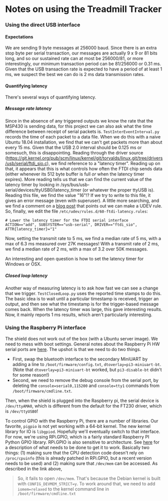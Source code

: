 # Notes on using the Treadmill Tracker

### Using the direct USB interface

#### Expectations
We are sending 9 byte messages at 256000 baud. Since there is an extra stop byte per serial
transaction, our messages are actually 9 x 9 or 81 bits long, and so our sustained rate can at
most be 256000/81, or more interestingly, our minimum transaction period can be 81/256000 or
0.31 ms. Given that the USB transaction rate is expected to have a period of at least 1 ms, we
suspect the best we can do is 2 ms data transmission rates.

#### Quantifying latency
There's several ways of quantifying latency. 

##### Message rate latency
Since in the absence of any triggered outputs we know the rate that the MSP430 is sending data,
for this project we can also ask what the time difference between receipt of serial packets is.
`TestInterEventInterval.py` records the time of each packet to a data file. When we do this
with a naive Ubuntu 18.04 installation, we find that we can't get packets more than about every
15 ms. Given that the USB 2.0 interval should be 0.125 ms or somesuch, this is disappointing.
Reading through the driver source
(https://git.kernel.org/pub/scm/linux/kernel/git/torvalds/linux.git/tree/drivers/usb/serial/ftdi_sio.c),
we find reference to a "latency timer". Reading up on that, it appears that this is what
controls how often the FTDI chip sends data (either whenever its 512 byte buffer is full *or*
when the latency timer expires). More reading tells us that we can find the current value of
the latency timer by looking in /sys/bus/usb-serial/devices/ttyUSB0/latency_timer (or whatever
the proper ttyUSB is). Reading this file, we find the value "16"!? If we try to write to this
file, it gives an error message (even with superuser). A little more searching, and we find a
comment on a [blog post](https://projectgus.com/2011/10/notes-on-ftdi-latency-with-arduino/)
that points out we can make a UDEV rule. So, finally, we edit the file
`/etc/udev/rules.d/60-ftdi-latency.rules`:

```
# Lower the latency timer for the FTDI serial interface
ACTION=="add", SUBSYSTEM=="usb-serial", DRIVER=="ftdi_sio", ATTR{latency_timer}="1"
```

Now, setting the transmit rate to 5 ms, we find a median rate of 5 ms, with a max of 6.3 ms
measured over 27K messages! With a transmit rate of 2 ms, we find a median rate of 2 ms, with a
max of 3.2 over 50K messages.

An interesting and open question is how to set the latency timer for Windows or OSX.

##### Closed loop latency
Another way of measuring latency is to ask how fast we can see a change that we trigger.
`TestClosedLoop.py` uses the reported time stamps to do this. The basic idea is to wait until a
particular timestamp is received, trigger an output, and then see what the timestamp is for the
trigger-based message comes back. When the latency timer was large, this gave interesting
results. Now, it mainly reports 1 ms results, which aren't particularly interesting.


### Using the Raspberry Pi interface
The shield does not work out of the box (with a Ubuntu server image). We need
to mess with boot settings. General notes about the Raspberry Pi HW serial ports
are [here](https://www.raspberrypi.org/documentation/configuration/uart.md). The
upshot is that we need to do two things. 

  - First, swap the bluetooth interface to the secondary MiniUART by adding a
    line to `/boot/firmware/config.txt`, `dtoverlay=pi3-miniuart-bt`. (Note that
    `dtoverlay=pi3-miniuart-bt` worked, but `pi3-disable-bt` didn't for some reason!)
  - Second, we need to remove the debug console from the serial port, by
    deleting the `console=serial0,115200` and `console=tty1` commands from
    `/boot/firmware/cmdline.txt`.


Then, when the shield is plugged into the Raspberry pi, the serial device is
`/dev/ttyAMA0`, which is different from the default for the FT230 driver, which
is `/dev/ttyUSB0`!

To control GPIO with the Raspberry Pi, there are a number of libraries. Our favorite,
`pigpio` is not yet working with a 64-bit kernel. The new kernel library for IO
is `libgpiod`. Hopefully we'll eventually switch to that interface. For now,
we're using RPi.GPIO, which is a fairly standard Raspberry PI Python GPIO
library. RPi.GPIO is also sensitive to architecture. See
[here](https://alioth-lists.debian.net/pipermail/pkg-raspi-maintainers/Week-of-Mon-20190318/000333.html)
for a description of what needs to be done to get it to work. Basically two
things: (1) making sure that the CPU detection code doesn't rely on
`/proc/cpuinfo` (this is already patched in RPi.GPIO, but a recent version needs
to be used) and (2) making sure that `/dev/mem` can be accessed. As described in
the link above, 
> So, it fails to open `/dev/mem`. That's because the Debian kernel is
> built with `CONFIG_DEVMEM_STRICT=y`. To work around that, we need to add
> `iomem=relaxed` to the kernel command line in `/boot/firmware/cmdline.txt`

